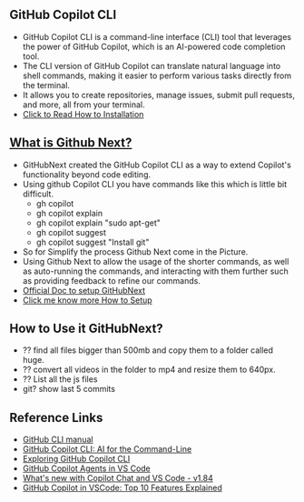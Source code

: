 ## GitHub Copilot CLI
- GitHub Copilot CLI is a command-line interface (CLI) tool that leverages the power of GitHub Copilot, which is an AI-powered code completion tool. 
- The CLI version of GitHub Copilot can translate natural language into shell commands, making it easier to perform various tasks directly from the terminal.
-  It allows you to create repositories, manage issues, submit pull requests, and more, all from your terminal.
- [Click to Read How to Installation](https://github.com/cli/cli#installation)

## [What is Github Next?](https://githubnext.com/projects/copilot-cli/)
- GitHubNext created the GitHub Copilot CLI as a way to extend Copilot's functionality beyond code editing.
- Using github Copilot CLI you have commands like this which is little bit difficult.
    - gh copilot
    - gh copilot explain
    - gh copilot explain "sudo apt-get"
    - gh copilot suggest
    - gh copilot suggest "Install git"
- So for Simplify the process Github Next come in the Picture.
- Using Github Next to allow the usage of the shorter commands, as well as auto-running the commands, and interacting with them further such as providing feedback to refine our commands.
- [Official Doc to setup GitHubNext](https://www.npmjs.com/package/@githubnext/github-copilot-cli)
- [Click me know more How to Setup](https://hub.tcno.co/ai/cli/copilot/)

## How to Use it GitHubNext?
- ?? find all files bigger than 500mb and copy them to a folder called huge.
- ?? convert all videos in the folder to mp4 and resize them to 640px.
- ?? List all the js files
- git? show last 5 commits


## Reference Links
- [GitHub CLI manual](https://cli.github.com/manual/)
- [GitHub Copilot CLI: AI for the Command-Line](https://youtu.be/pw0SH7AHIFI?si=435zruZxgaDvx2lt)
- [Exploring GitHub Copilot CLI](https://youtu.be/WYNOslGMm1Q?si=iiWOWjp2WNNanAzZ)
- [GitHub Copilot Agents in VS Code](https://youtu.be/znLcJUwacww?si=nUGOoCexULpY70WQ)
- [What's new with Copilot Chat and VS Code - v1.84](https://youtu.be/HpzdGAGXFXE?si=IRFxyM5YqFH5r_YG)
- [GitHub Copilot in VSCode: Top 10 Features Explained](https://youtu.be/2nPoiUJpDaU?si=5rMQivgkpjTQ13Jqw)
